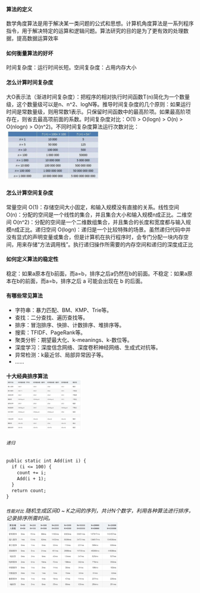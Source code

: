 #### 算法的定义
数学角度算法是用于解决某一类问题的公式和思想。计算机角度算法是一系列程序指令，用于解决特定的运算和逻辑问题。算法研究的目的是为了更有效的处理数据，提高数据运算效率
#### 如何衡量算法的好坏
时间复杂度：运行时间长短。空间复杂度：占用内存大小
#### 怎么计算时间复杂度
大O表示法（渐进时间复杂度）：把程序的相对执行时间函数T(n)简化为一个数量级，这个数量级可以是n、n^2、logN等。推导时间复杂度的几个原则：如果运行时间是常数量级，则用常数1表示。只保留时间函数中的最高阶项。如果最高阶项存在，则省去最高项前面的系数。时间复杂度对比：O(1) > O(logn) > O(n) > O(nlogn) > O(n^2)。不同时间复杂度算法运行次数对比：<br><img src="/img/20200813142752.jpg" width="50%" hight="30%">
#### 怎么计算空间复杂度
 常量空间 O(1)：存储空间大小固定，和输入规模没有直接的关系。线性空间 O(n)：分配的空间是一个线性的集合，并且集合大小和输入规模n成正比。二维空间 O(n^2)：分配的空间是一个二维数组集合，并且集合的长度和宽度都与输入规模n成正比。递归空间 O(logn)：递归是一个比较特殊的场景。虽然递归代码中并没有显式的声明变量或集合，但是计算机在执行程序时，会专门分配一块内存空间，用来存储“方法调用栈”。执行递归操作所需要的内存空间和递归的深度成正比
#### 如何定义算法的稳定性
稳定：如果a原本在b前面，而a=b，排序之后a仍然在b的前面。不稳定：如果a原本在b的前面，而a=b，排序之后 a 可能会出现在 b 的后面。
#### 有哪些常见算法
* 字符串：暴力匹配、BM、KMP、Trie等。
* 查找：二分查找、遍历查找等。
* 排序：冒泡排序、快排、计数排序、堆排序等。
* 搜索：TFIDF、PageRank等。
* 聚类分析：期望最大化、k-meanings、k-数位等。
* 深度学习：深度信念网络、深度卷积神经网络、生成式对抗等。
* 异常检测：k最近邻、局部异常因子等。
* ......
#### 十大经典排序算法<br><img src="/img/20200813144023.png" width="40%" hight="30%">
###### `递归`
    public static int Add(int i) {
      if (i <= 100) {
        count += i;
        Add(i + 1);
      }
      return count;
    }
###### `性能对比` 随机生成区间0 ~ K之间的序列，共计N个数字，利用各种算法进行排序，记录排序所需时间。<br><img src="/img/20200813165618.png" width="60%" hight="40%">
